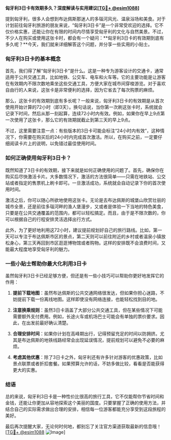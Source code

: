 **匈牙利3日卡有效期多久？深度解读与实用建议[[TG💪+ @esim1088](https://t.me/s/esim1088)]**

提到匈牙利，很多人会想到布达佩斯那迷人的多瑙河风光、温泉浴场和美食。对于计划前往匈牙利旅游的朋友来说，“匈牙利3日卡”是一个非常受欢迎的选择。它不仅价格实惠，还能让你在有限的时间内尽情享受匈牙利的文化与自然美景。不过，不少人在购买或使用这张卡时，都会有一个疑问：**匈牙利3日卡的有效期到底有多久呢？**今天，我们就来详细解答这个问题，并分享一些实用的小贴士。

### 匈牙利3日卡的基本概念

首先，我们得了解“匈牙利3日卡”是什么。这是一种专为游客设计的交通卡，通常适用于公共交通工具，比如地铁、公交车、电车和火车等。它的主要功能是让游客在有效期内不限次数地乘坐这些交通工具，方便大家在城市间穿梭游览。对于喜欢自由行的人来说，这张卡是非常便利的选择，因为它省去了每次购票的麻烦。

那么，这张卡的有效期到底有多长呢？一般来说，匈牙利3日卡的有效期是从首次使用开始计算的72小时（即3天）。换句话说，当你第一次刷这张卡时，系统就会记录下时间，然后从那一刻起算，连续72小时内有效。例如，如果你在早上9点第一次使用了这张卡，那么它的有效期就截止到第三天的早上9点。

不过，这里需要注意一点：有些版本的3日卡可能会标注“24小时内有效”，这种情况下，你需要在购买后的24小时内完成首次激活。所以，在购买之前，一定要仔细阅读卡片上的说明，以免错过最佳使用时间。

### 如何正确使用匈牙利3日卡？

既然知道了3日卡的有效期，接下来就是如何正确使用的问题了。首先，确保你在购买后尽快激活卡片。大多数情况下，激活的方法很简单——只需在地铁站、公交站或者指定的售票机上刷卡即可。一旦激活成功，系统就会自动记录下你的首次使用时间。

激活之后，你可以随心所欲地使用这张卡。无论是去布达佩斯的城堡山欣赏壮丽的城市全景，还是前往多瑙河畔的渔人堡漫步，又或者是体验一下当地的特色美食，只要是在公共交通覆盖的范围内，都可以轻松搞定。而且，由于是不限次数的，你可以根据自己的行程安排灵活选择出行方式。

此外，为了更好地利用这72小时，建议提前规划好自己的旅行路线。比如，第一天可以专注于布达佩斯市区的景点，第二天则可以前往附近的乡村或者温泉小镇放松身心，第三天再回到市区逛逛博物馆或者购物。这样的安排既不会浪费时间，又能最大程度地享受匈牙利的魅力。

### 一些小贴士帮助你最大化利用3日卡

虽然匈牙利3日卡已经足够方便，但还是有一些小技巧可以帮助你更好地发挥它的作用：

1. **提前下载地图**：虽然布达佩斯的公共交通网络很发达，但如果你担心迷路，不妨提前下载一份离线地图。这样即使没有网络连接，也能轻松找到目的地。
   
2. **注意换乘规则**：虽然3日卡涵盖了大部分公共交通工具，但在某些情况下可能需要额外支付费用。例如，长途火车或机场巴士可能会有单独的票价要求。因此，在出发前最好确认清楚。

3. **合理安排时间**：如果你计划在高峰期出行，记得预留充足的时间以防拥挤。尤其是布达佩斯的地铁线路经常会出现延误情况，提前规划可以避免不必要的麻烦。

4. **考虑其他优惠**：除了3日卡之外，匈牙利还有许多针对游客的优惠政策，比如景点联票或者折扣套餐。如果预算允许的话，不妨多做比较，看看是否能获得更大的实惠。

### 结语

总的来说，匈牙利3日卡是一种性价比很高的旅行工具，它不仅能帮你节省时间和金钱，还能让你更加从容地探索这个美丽的国度。只要掌握了正确的使用方法，并结合自己的实际需求做出合理的安排，相信每一位游客都能充分享受到这段旅程的美好。

最后再次提醒大家，无论何时何地，都别忘了关注官方渠道获取最新的信息哦！[[TG💪+ @esim1088](https://t.me/s/esim1088) ![Image](https://i.postimg.cc/4NQfJmqS/Snipaste-2025-05-13-00-14-12.png)]